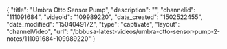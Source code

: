 {
    "title": "Umbra Otto Sensor Pump",
    "description": "",
    "channelid": "111091684",
    "videoid": "109989220",
    "date_created": "1502522455",
    "date_modified": "1504049172",
    "type": "captivate",
    "layout": "channelVideo",
    "url": "\/bbbusa-latest-videos\/umbra-otto-sensor-pump-2-notes\/111091684-109989220"
}